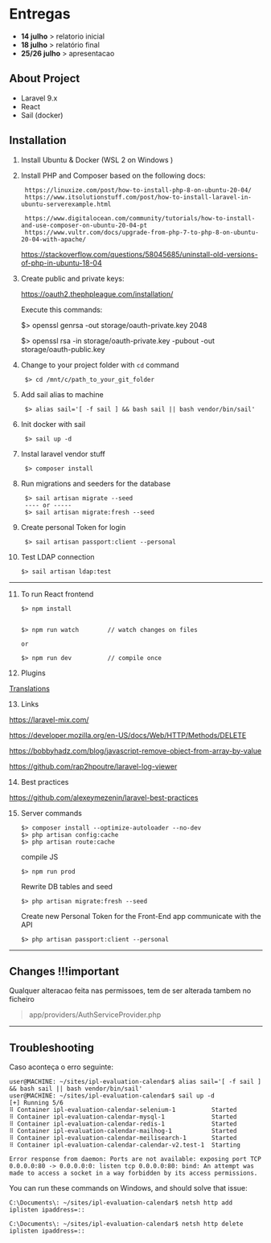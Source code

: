 

# Entregas
- **14 julho** > relatorio inicial
- **18 julho** > relatório final
- **25/26 julho** > apresentacao

## About Project
- Laravel 9.x
- React
- Sail (docker)

## Installation

1) Install Ubuntu & Docker (WSL 2 on Windows )

2) Install PHP and Composer based on the following docs:

        https://linuxize.com/post/how-to-install-php-8-on-ubuntu-20-04/
        https://www.itsolutionstuff.com/post/how-to-install-laravel-in-ubuntu-serverexample.html

        https://www.digitalocean.com/community/tutorials/how-to-install-and-use-composer-on-ubuntu-20-04-pt
        https://www.vultr.com/docs/upgrade-from-php-7-to-php-8-on-ubuntu-20-04-with-apache/ 


    https://stackoverflow.com/questions/58045685/uninstall-old-versions-of-php-in-ubuntu-18-04


3) Create public and private keys:

    https://oauth2.thephpleague.com/installation/
    
    Execute this commands:

    $> openssl genrsa -out storage/oauth-private.key 2048

    $> openssl rsa -in storage/oauth-private.key -pubout -out storage/oauth-public.key
   

4) Change to your project folder with `cd` command

        $> cd /mnt/c/path_to_your_git_folder        

5) Add sail alias to machine

        $> alias sail='[ -f sail ] && bash sail || bash vendor/bin/sail'

6) Init docker with sail

        $> sail up -d

7) Instal laravel vendor stuff

        $> composer install


8) Run migrations and seeders for the database 

        $> sail artisan migrate --seed
        ---- or -----
        $> sail artisan migrate:fresh --seed

9) Create personal Token for login

        $> sail artisan passport:client --personal

10) Test LDAP connection

        $> sail artisan ldap:test

-----

11) To run React frontend

        $> npm install


        $> npm run watch        // watch changes on files
        
        or
        
        $> npm run dev          // compile once

12) Plugins

   [Translations](https://react.i18next.com/)


13) Links

https://laravel-mix.com/

https://developer.mozilla.org/en-US/docs/Web/HTTP/Methods/DELETE

https://bobbyhadz.com/blog/javascript-remove-object-from-array-by-value
    
https://github.com/rap2hpoutre/laravel-log-viewer
    
14) Best practices

   https://github.com/alexeymezenin/laravel-best-practices


15) Server commands

        $> composer install --optimize-autoloader --no-dev
        $> php artisan config:cache
        $> php artisan route:cache

    compile JS
    
        $> npm run prod

    Rewrite DB tables and seed
        
        $> php artisan migrate:fresh --seed

    Create new Personal Token for the Front-End app communicate with the API

        $> php artisan passport:client --personal

---

## Changes !!!important

 Qualquer alteracao feita nas permissoes, tem de ser alterada tambem no ficheiro
 > app/providers/AuthServiceProvider.php


---

## Troubleshooting

Caso aconteça o erro seguinte:

    user@MACHINE: ~/sites/ipl-evaluation-calendar$ alias sail='[ -f sail ] && bash sail || bash vendor/bin/sail'
    user@MACHINE: ~/sites/ipl-evaluation-calendar$ sail up -d
    [+] Running 5/6
    ⠿ Container ipl-evaluation-calendar-selenium-1          Started
    ⠿ Container ipl-evaluation-calendar-mysql-1             Started
    ⠿ Container ipl-evaluation-calendar-redis-1             Started
    ⠿ Container ipl-evaluation-calendar-mailhog-1           Started
    ⠿ Container ipl-evaluation-calendar-meilisearch-1       Started
    ⠿ Container ipl-evaluation-calendar-calendar-v2.test-1  Starting

    Error response from daemon: Ports are not available: exposing port TCP 0.0.0.0:80 -> 0.0.0.0:0: listen tcp 0.0.0.0:80: bind: An attempt was made to access a socket in a way forbidden by its access permissions.


You can run these commands on Windows, and should solve that issue:

    C:\Documents\: ~/sites/ipl-evaluation-calendar$ netsh http add iplisten ipaddress=::
    
    C:\Documents\: ~/sites/ipl-evaluation-calendar$ netsh http delete iplisten ipaddress=::